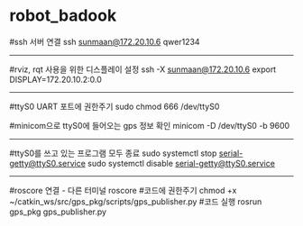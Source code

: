 # robot_badook

#ssh 서버 연결
ssh sunmaan@172.20.10.6
qwer1234

--------------------------------------------------------

#rviz, rqt 사용을 위한 디스플레이 설정
ssh -X sunmaan@172.20.10.6
export DISPLAY=172.20.10.2:0.0

--------------------------------------------------------

#ttyS0 UART 포트에 권한주기
sudo chmod 666 /dev/ttyS0

#minicom으로 ttyS0에 들어오는 gps 정보 확인
minicom -D /dev/ttyS0 -b 9600

--------------------------------------------------------

#ttyS0를 쓰고 있는 프로그램 모두 종료
sudo systemctl stop serial-getty@ttyS0.service
sudo systemctl disable serial-getty@ttyS0.service

--------------------------------------------------------

#roscore 연결 - 다른 터미널
roscore
#코드에 권한주기
chmod +x ~/catkin_ws/src/gps_pkg/scripts/gps_publisher.py
#코드 실행
rosrun gps_pkg gps_publisher.py
